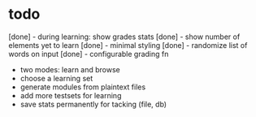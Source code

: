 # todo
[done] - during learning: show grades stats
[done] - show number of elements yet to learn
[done] - minimal styling
[done] - randomize list of words on input
[done] - configurable grading fn
- two modes: learn and browse
- choose a learning set
- generate modules from plaintext files
- add more testsets for learning
- save stats permanently for tacking (file, db)
